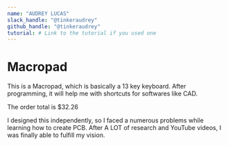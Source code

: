 ```yaml
---
name: "AUDREY LUCAS"
slack_handle: "@tinkeraudrey"
github_handle: "@tinkeraudrey"
tutorial: # Link to the tutorial if you used one
---
```


# Macropad

<!-- Describe your board in 2-3 sentences. What are you making? What will it do? -->
This is a Macropad, which is basically a 13 key keyboard. After programming, it will help me with shortcuts for softwares like CAD.

<!-- How much is it going to cost? -->
The order total is $32.26

I designed this independently, so I faced a numerous problems while learning how to create PCB. After A LOT of research and YouTube videos, I was finally able to fulfill my vision.
